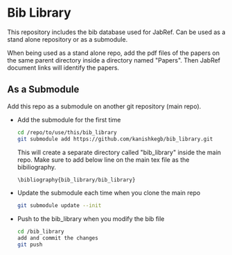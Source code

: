 # Bib Library
This repository includes the bib database used for JabRef.
Can be used as a stand alone repository or as a submodule.

When being used as a stand alone repo, add the pdf files of the papers on the same parent directory inside a directory named "Papers".
Then JabRef document links will identify the papers.

## As a Submodule
Add this repo as a submodule on another git repository (main repo).

* Add the submodule for the first time
  ```sh
  cd /repo/to/use/this/bib_library
  git submodule add https://github.com/kanishkegb/bib_library.git
  ```
  This will create a separate directory called "bib_library" inside the main repo. Make sure to add below line on the main tex file as the bibiliography.
  ```sh
  \bibliography{bib_library/bib_library}
  ```

* Update the submodule each time when you clone the main repo
  ```sh
  git submodule update --init
  ```

* Push to the bib_library when you modify the bib file
  ```sh
  cd /bib_library
  add and commit the changes
  git push
  ```
